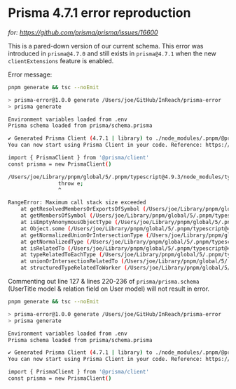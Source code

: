 # Prisma 4.7.1 error reproduction

_for: https://github.com/prisma/prisma/issues/16600_

This is a pared-down version of our current schema. This error was introduced in `prisma@4.7.0` and still exists in `prisma@4.7.1` when the new `clientExtensions` feature is enabled.

Error message:

```bash
pnpm generate && tsc --noEmit

> prisma-error@1.0.0 generate /Users/joe/GitHub/InReach/prisma-error
> prisma generate

Environment variables loaded from .env
Prisma schema loaded from prisma/schema.prisma

✔ Generated Prisma Client (4.7.1 | library) to ./node_modules/.pnpm/@prisma+client@4.7.1_prisma@4.7.1/node_modules/@prisma/client in 230ms
You can now start using Prisma Client in your code. Reference: https://pris.ly/d/client

import { PrismaClient } from '@prisma/client'
const prisma = new PrismaClient()

/Users/joe/Library/pnpm/global/5/.pnpm/typescript@4.9.3/node_modules/typescript/lib/tsc.js:99606
                throw e;
                ^

RangeError: Maximum call stack size exceeded
    at getResolvedMembersOrExportsOfSymbol (/Users/joe/Library/pnpm/global/5/.pnpm/typescript@4.9.3/node_modules/typescript/lib/tsc.js:48886:53)
    at getMembersOfSymbol (/Users/joe/Library/pnpm/global/5/.pnpm/typescript@4.9.3/node_modules/typescript/lib/tsc.js:48932:19)
    at isEmptyAnonymousObjectType (/Users/joe/Library/pnpm/global/5/.pnpm/typescript@4.9.3/node_modules/typescript/lib/tsc.js:54984:60)
    at Object.some (/Users/joe/Library/pnpm/global/5/.pnpm/typescript@4.9.3/node_modules/typescript/lib/tsc.js:663:25)
    at getNormalizedUnionOrIntersectionType (/Users/joe/Library/pnpm/global/5/.pnpm/typescript@4.9.3/node_modules/typescript/lib/tsc.js:55142:44)
    at getNormalizedType (/Users/joe/Library/pnpm/global/5/.pnpm/typescript@4.9.3/node_modules/typescript/lib/tsc.js:55128:48)
    at isRelatedTo (/Users/joe/Library/pnpm/global/5/.pnpm/typescript@4.9.3/node_modules/typescript/lib/tsc.js:55440:30)
    at typeRelatedToEachType (/Users/joe/Library/pnpm/global/5/.pnpm/typescript@4.9.3/node_modules/typescript/lib/tsc.js:55751:35)
    at unionOrIntersectionRelatedTo (/Users/joe/Library/pnpm/global/5/.pnpm/typescript@4.9.3/node_modules/typescript/lib/tsc.js:55687:28)
    at structuredTypeRelatedToWorker (/Users/joe/Library/pnpm/global/5/.pnpm/typescript@4.9.3/node_modules/typescript/lib/tsc.js:56024:34)
```

Commenting out line 127 & lines 220-236 of `prisma/prisma.schema` (UserTitle model & relation field on User model) will not result in error.

```bash
pnpm generate && tsc --noEmit

> prisma-error@1.0.0 generate /Users/joe/GitHub/InReach/prisma-error
> prisma generate

Environment variables loaded from .env
Prisma schema loaded from prisma/schema.prisma

✔ Generated Prisma Client (4.7.1 | library) to ./node_modules/.pnpm/@prisma+client@4.7.1_prisma@4.7.1/node_modules/@prisma/client in 237ms
You can now start using Prisma Client in your code. Reference: https://pris.ly/d/client

import { PrismaClient } from '@prisma/client'
const prisma = new PrismaClient()
```
